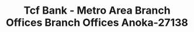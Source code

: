 ---
f_zip-code: 55303
f_state-code: MN
title: Tcf Bank - Metro Area Branch Offices Branch Offices Anoka-27138
f_phone: 612-823-2265
f_city-only: Anoka
f_address: 405 East Main Street Anoka
f_location-unique-id: '27138'
slug: tcf-bank---metro-area-branch-offices-branch-offices-anoka-27138
updated-on: '2024-05-30T13:46:58.046Z'
created-on: '2024-05-30T13:36:59.803Z'
published-on: '2024-05-30T13:54:32.469Z'
f_city-state: cms/city/anoka-mn.md
f_company: cms/company/tcf-bank---metro-area-branch-offices-branch-offices-anoka.md
f_state: cms/state/minnesota.md
layout: '[payday-loan].html'
tags: payday-loan
---